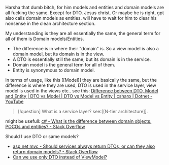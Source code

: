 Harsha that dumb bitch, for him models and entities and domain models are all fucking the same. Except for DTO. Jesus christ. Or maybe he is right, gpt also calls domain models as entities.
will have to wait for him to clear his nonsense in the clean architecture section.

My understanding is they are all essentially the same, the general term for all of them is Domain models/Entities. 
- The difference is in where their "domain" is. So a view model is also a domain model, but its domain is in the view. 
- A DTO is essentially still the same, but its domain is in the service.
- Domain model is the general term for all of them.
- Entity is synonymous to domain model.


In terms of usage, like this [[Model]] they are basically the same, but the difference is where they are used, DTO is used in the service layer, view model is used in the views etc..  see this: [Difference between DTO, Model and Entity | DTO vs Model | DTO vs Model vs Entity | csharp | Dotnet - YouTube](https://www.youtube.com/watch?v=MKowHmVWqAc)
>[!question] What is a service layer?
 see:[[N-tier architecture]].


might be usefull:
[c# - What is the difference between domain objects, POCOs and entities? - Stack Overflow](https://stackoverflow.com/questions/6154311/what-is-the-difference-between-domain-objects-pocos-and-entities)

Should I use DTO or same models?
- [asp.net mvc - Should services always return DTOs, or can they also return domain models? - Stack Overflow](https://stackoverflow.com/questions/21554977/should-services-always-return-dtos-or-can-they-also-return-domain-models)
- [Can we use only DTO instead of ViewModel?](https://stackoverflow.com/questions/50576894/can-we-use-only-dto-instead-of-viewmodel)


